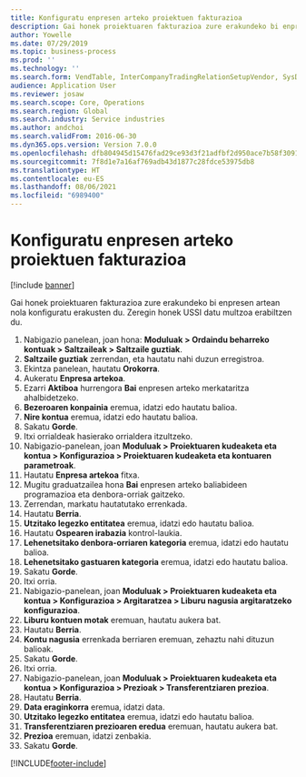 ```yaml
---
title: Konfiguratu enpresen arteko proiektuen fakturazioa
description: Gai honek proiektuaren fakturazioa zure erakundeko bi enpresen artean nola konfiguratu erakusten du.
author: Yowelle
ms.date: 07/29/2019
ms.topic: business-process
ms.prod: ''
ms.technology: ''
ms.search.form: VendTable, InterCompanyTradingRelationSetupVendor, SysDataAreaSelectLookup, ProjParameters, ProjPosting, ProjTransferPrice
audience: Application User
ms.reviewer: josaw
ms.search.scope: Core, Operations
ms.search.region: Global
ms.search.industry: Service industries
ms.author: andchoi
ms.search.validFrom: 2016-06-30
ms.dyn365.ops.version: Version 7.0.0
ms.openlocfilehash: dfb804945d15476fad29ce93d3f21adfbf2d950ace7b58f30911b36e494ff0c1
ms.sourcegitcommit: 7f8d1e7a16af769adb43d1877c28fdce53975db8
ms.translationtype: HT
ms.contentlocale: eu-ES
ms.lasthandoff: 08/06/2021
ms.locfileid: "6989400"
---
```

# <a name="configure-intercompany-project-invoicing"></a>Konfiguratu enpresen arteko proiektuen fakturazioa

[!include [banner](../../includes/banner.md)]

Gai honek proiektuaren fakturazioa zure erakundeko bi enpresen artean nola konfiguratu erakusten du. Zeregin honek USSI datu multzoa erabiltzen du.

1. Nabigazio panelean, joan hona: **Moduluak > Ordaindu beharreko kontuak > Saltzaileak > Saltzaile guztiak**.
2. **Saltzaile guztiak** zerrendan, eta hautatu nahi duzun erregistroa.
3. Ekintza panelean, hautatu **Orokorra**.
4. Aukeratu **Enpresa artekoa**.
5. Ezarri **Aktiboa** hurrengora **Bai** enpresen arteko merkataritza ahalbidetzeko.
6. **Bezeroaren konpainia** eremua, idatzi edo hautatu balioa.
7. **Nire kontua** eremua, idatzi edo hautatu balioa.
8. Sakatu **Gorde**.
9. Itxi orrialdeak hasierako orrialdera itzultzeko.
10. Nabigazio-panelean, joan **Moduluak > Proiektuaren kudeaketa eta kontua > Konfigurazioa > Proiektuaren kudeaketa eta kontuaren parametroak**.
11. Hautatu **Enpresa artekoa** fitxa.
12. Mugitu graduatzailea hona **Bai** enpresen arteko baliabideen programazioa eta denbora-orriak gaitzeko.
13. Zerrendan, markatu hautatutako errenkada.
14. Hautatu **Berria**.
15. **Utzitako legezko entitatea** eremua, idatzi edo hautatu balioa.
16. Hautatu **Ospearen irabazia** kontrol-laukia.
17. **Lehenetsitako denbora-orriaren kategoria** eremua, idatzi edo hautatu balioa.
18. **Lehenetsitako gastuaren kategoria** eremua, idatzi edo hautatu balioa.
19. Sakatu **Gorde**.
20. Itxi orria.
21. Nabigazio-panelean, joan **Moduluak > Proiektuaren kudeaketa eta kontua > Konfigurazioa > Argitaratzea > Liburu nagusia argitaratzeko konfigurazioa**.
22. **Liburu kontuen motak** eremuan, hautatu aukera bat.
23. Hautatu **Berria**.
24. **Kontu nagusia** errenkada berriaren eremuan, zehaztu nahi dituzun balioak.
25. Sakatu **Gorde**.
26. Itxi orria.
27. Nabigazio-panelean, joan **Moduluak > Proiektuaren kudeaketa eta kontua > Konfigurazioa > Prezioak > Transferentziaren prezioa**.
28. Hautatu **Berria**.
29. **Data eraginkorra** eremua, idatzi data.
30. **Utzitako legezko entitatea** eremua, idatzi edo hautatu balioa.
31. **Transferentziaren prezioaren eredua** eremuan, hautatu aukera bat.
32. **Prezioa** eremuan, idatzi zenbakia.
33. Sakatu **Gorde**.



[!INCLUDE[footer-include](../../includes/footer-banner.md)]